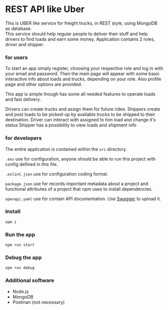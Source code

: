 # REST API like Uber

This is UBER like service for freight trucks, in REST style, using MongoDB as database.\
This service should help regular people to deliver their stuff and help drivers to find loads and earn some money. Application contains 2 roles, driver and shipper.

### for users

To start an app simply register, choosing your respective role and log in with your email and password.
Then the main page will appear with some basic interactive info about loads and trucks, depending on your role. Also profile page and other options are provided.

This app is simple though has some all needed features to operate loads and fast delivery.

Drivers can create trucks and assign them for future rides.
Shippers create and post loads to be picked-up by available trucks to be shipped to their destination.
Driver can interact with assigned to him load and change it's status
Shipper has a possibility to view loads and shipment info


### for developers

The entire application is contained within the `src` directory.

`.env` use for configuration, anyone should be able to run this project with config defined in this file.

`.eslint.json` use for configuration coding format.

`package.json` use for records important metadata about a project and functional attributes of a project that npm uses to install dependencies.

`openapi.yaml` use for contain API documentation. Use [Swagger](https://swagger.io) to upload it.

### Install

    npm i

### Run the app

    npm run start

### Debug the app

    npm run debug

### Additional software

- Node.js
- MongoDB
- Postman (not necessary)
